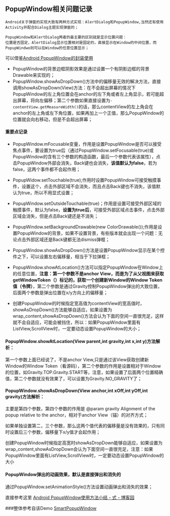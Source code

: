 ## PopupWindow相关问题记录

	Android关于弹窗的实现大致有两种方式实现：AlertDialog和PopupWindow,当然还有使用Activity并配合Dialog主题实现弹窗的；

	PopupWindow和AlertDialog两者的最主要的区别就是显示位置问题：
	位置是否固定，AlertDialog显示位置相对是固定的，直接显示在Window的中间位置，而PopupWindwo则可以在Window的任意位置显示；

可以借鉴[Android PopupWindow的封装使用](https://www.cnblogs.com/jzyhywxz/p/7039503.html)

- PopupWindow的背景边框阴影效果是通过设置一个有阴影边框的背景Drawable来实现的；
- PopupWindow.showAsDropDown()方法中的偏移量无效的解决方法，直接调用showAsDropDown(View)方法：在不会超出屏幕的情况下PopupWindow的左上角位置会在anchor的左下角或者左上角显示，若可能超出屏幕，将向左偏移；第二个参数如果直接设置为`-contentView.getMeasureWidth()`的话，那么contentView的左上角会在anchor的左上角或左下角位置，如果再加上一个正值，那么PopupWindow的位置就会向右移动，但是不会超出屏幕；

#### 重要点记录

- PopupWindow.mFocusable变量，作用是设置PopupWindow是否可以接受焦点事件，要设置为true后（通过PopupWindow.setFocusable(true)或PopupWindow的含有三个参数的构造函数，最后一个参数代表该属性），点击PopupWindow外部会消失，Back键也会消失，**该值默认为false**，若为false，这两个事件都不会起作用；


- PopupWidow.setTouchable(true);作用时设置PopupWindow可接受触摸事件，设置这个，点击外部区域不会消失，而且点击Back键也不消失，该值默认为true，所以不用显式设置；


- PopupWindow.setOutsideTouchable(true)；作用是设置可接受外部区域的触摸事件，默认为false，**设置为true后**，可接受外部区域点击事件，点击外部区域会消失，但是点击Back键还是不消失；


- PopupWindow.setBackgroundDrawable(new ColorDrawable());作用是设置PopupWindow的背景，如果不设置背景，有些版本就会出现一个问题：无论点击外部区域还是Back键都无法dismiss弹框；
- PopupWindow.showAsDropDown()方法是设置PopupWindow显示在某个控件之下，可以设置左右偏移量，相当于下拉弹框；


- PopupWindow.showAtLocation()方法可以指定PopupWindow在Window上的任意位置，**注意：第一个参数不是anchor View，而是为了从父视图来获取getWindowToken（）标记的，获取一个创建新Window的Window Token值（令牌）**，第二个参数是通过Gravity控制PopupWindow弹出的大致位置，后面两个参数是弹出位置在x/y方向上的偏移量；


- 创建PopupWindow的时候指定宽高值为contentView的宽高值时，showAsDropDown()方法能够自适应，如果设置为wrap_content,showAsDropDown()方法会认为下面的空间一直很充足，这样就不会自适应，可能会被挡住，所以：如果PopupWindow里面有ListView,ScrollView时，一定要动态设置PopupWindow的大小；

#### PopupWindow.showAtLocation(View parent,int gravity,int x,int y)方法解析：
第一个参数上面已经说了，不是anchor View,只是通过该View获取创建新Window的Window Token（看源码），第二个参数的作用是设置相对于Window的位置，如Gravity.TOP.Gravity.START等，注意，如果设置了后面两个位置精确值，第二个参数就没有效果了，可以设置为Gravity.NO_GRAVITY了；



#### PopupWindow.showAsDropDown(View anchor,int xOff,int yOff,int gravity)方法解析：
主要是第四个参数，第四个参数的作用是 @param gravity Alignment of the popup relative to the anchor，相对于anchor View（锚）的对齐方式；

如果单独设置第二，三个参数，那么这两个值代表的偏移量是没有效果的，只有同时设置后三个参数，偏移量下x/y值才会起作用；

创建PopupWindow时候指定高宽时showAsDropDown能够自适应，如果设置为wrap_content,showAsDropDown会认为下面空间一直很充足，注意：如果PopupWindow里面有ListView,ScrollView时，一定要动态设置PopupWindow的大小


#### PopupWindow弹出的动画效果，默认是直接弹出和消失的

通过PopupWindow.setAnimationStyle()方法设置动画弹出和消失的效果；

直接参考这里 [Android PopupWindow使用方法小结 \- 式 \- 博客园](https://www.cnblogs.com/jzyhywxz/p/7039503.html)

###整体参考自该Demo [SmartPopupWindow](https://github.com/PopFisher/SmartPopupWindow)